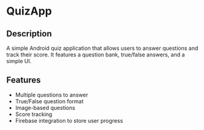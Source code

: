 # QuizApp

## Description
A simple Android quiz application that allows users to answer questions and track their score. It features a question bank, true/false answers, and a simple UI.

## Features
- Multiple questions to answer
- True/False question format
- Image-based questions
- Score tracking
- Firebase integration to store user progress

